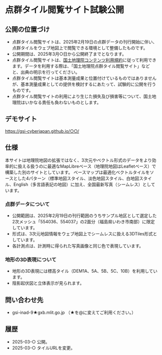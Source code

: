 # 点群タイル閲覧サイト試験公開

## 公開の位置づけ
- 点群タイル閲覧サイトは、2025年2月19日の点群データの刊行開始に伴い、点群タイルをウェブ地図上で閲覧できる環境として整備したものです。
- 公開期間は、2025年3月○日から公開終了までとなります。
- 点群タイル閲覧サイトは、[国土地理院コンテンツ利用規約](https://www.gsi.go.jp/kikakuchousei/kikakuchousei40182.html)に従って利用できます。データを利用する際は、「国土地理院点群タイル閲覧サイト」などと、出典の明示を行ってください。
- 点群タイル閲覧サイトは基本測量成果と位置付けているものではありませんが、基本測量成果としての提供を検討するにあたって、試験的に公開を行うものです。
- 点群タイル閲覧サイトの利用により生じた損失及び損害等について、国土地理院はいかなる責任も負わないものとします。

## デモサイト
https://gsi-cyberjapan.github.io/○○/

## 仕様
本サイトは地理院地図の拡張ではなく、3次元やベクトル形式のデータをより効率的に扱える扱うのに最適なMapLibreベース（地理院地図はLeafletベース）で構築した別のサイトとしています。
ベースマップは最適化ベクトルタイルをソースとした4パターン（標準地図スタイル、淡色地図スタイル、白地図スタイル、English（多言語表記の地図）に加え、全国最新写真（シームレス）としています。

### 点群データについて
* 公開範囲は、2025年2月19日の刊行範囲のうちサンプル地区として選定した2次メッシュ「554036、554037」の2面分（福島県いわき市南部）に限定しています。
* 形式は、3次元地図情報をウェブ地図上でシームレスに扱える3DTiles形式としています。
* 各計測点は、計測時に得られた写真画像と同じ色で表現しています。

### 地形の3D表現について
* 地形の3D表現には標高タイル（DEM1A、5A、5B、5C、10B）を利用しています。
* 陰影起伏図と立体表示が見られます。

## 問い合わせ先
- gsi-inad-9★gxb.mlit.go.jp （★を@に変えてご利用ください。）

## 履歴
- 2025-03-○ 公開。
- 2025-03-○ タイルURLを変更。



